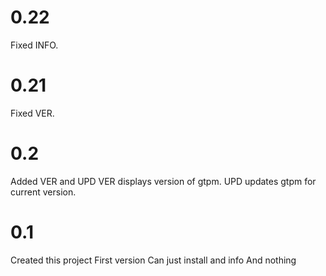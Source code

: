 # 0.22
Fixed INFO.
# 0.21
Fixed VER.
# 0.2
Added VER and UPD
VER displays version of gtpm.
UPD updates gtpm for current version.
# 0.1
Created this project
First version
Can just install and info
And nothing

